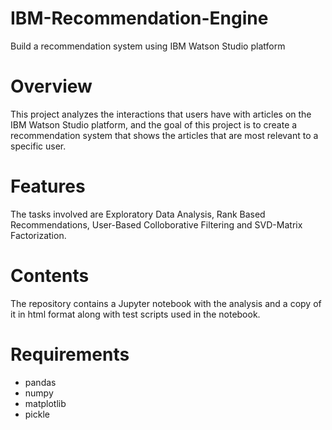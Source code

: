 # IBM-Recommendation-Engine

Build a recommendation system using IBM Watson Studio platform

# Overview

This project analyzes the interactions that users have with articles on the IBM Watson Studio platform, and the goal of this project is to create a recommendation system that shows the articles that are most relevant to a specific user.

# Features
The tasks involved are Exploratory Data Analysis, Rank Based Recommendations, User-Based Colloborative Filtering and SVD-Matrix Factorization.

# Contents
The repository contains a Jupyter notebook with the analysis and a copy of it in html format along with test scripts used in the notebook.

# Requirements
- pandas
- numpy
- matplotlib
- pickle
